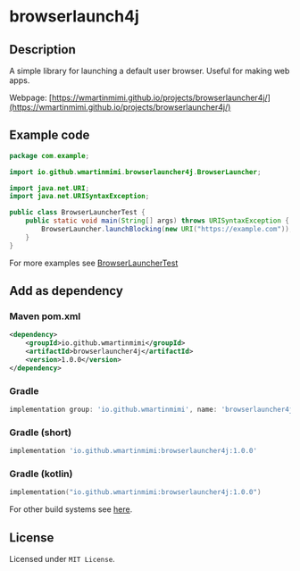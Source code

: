 # browserlaunch4j

## Description

A simple library for launching a default user browser.
Useful for making web apps.

Webpage: [https://wmartinmimi.github.io/projects/browserlauncher4j/](https://wmartinmimi.github.io/projects/browserlauncher4j/)

## Example code

```java
package com.example;

import io.github.wmartinmimi.browserlauncher4j.BrowserLauncher;

import java.net.URI;
import java.net.URISyntaxException;

public class BrowserLauncherTest {
    public static void main(String[] args) throws URISyntaxException {
        BrowserLauncher.launchBlocking(new URI("https://example.com"));
    }
}
```

For more examples see [BrowserLauncherTest](src/test/java/io/wmartinmimi/github/browserlauncher4j/test/BrowserLauncherTest.java)

## Add as dependency

### Maven pom.xml

```xml
<dependency>
    <groupId>io.github.wmartinmimi</groupId>
    <artifactId>browserlauncher4j</artifactId>
    <version>1.0.0</version>
</dependency>
```

### Gradle

```groovy
implementation group: 'io.github.wmartinmimi', name: 'browserlauncher4j', version: '1.0.0'
```

### Gradle (short)

```groovy
implementation 'io.github.wmartinmimi:browserlauncher4j:1.0.0'
```

### Gradle (kotlin)

```kotlin
implementation("io.github.wmartinmimi:browserlauncher4j:1.0.0")
```

For other build systems see [here](https://central.sonatype.com/artifact/io.github.wmartinmimi/browserlauncher4j/1.0.0).

## License

Licensed under ```MIT License```.